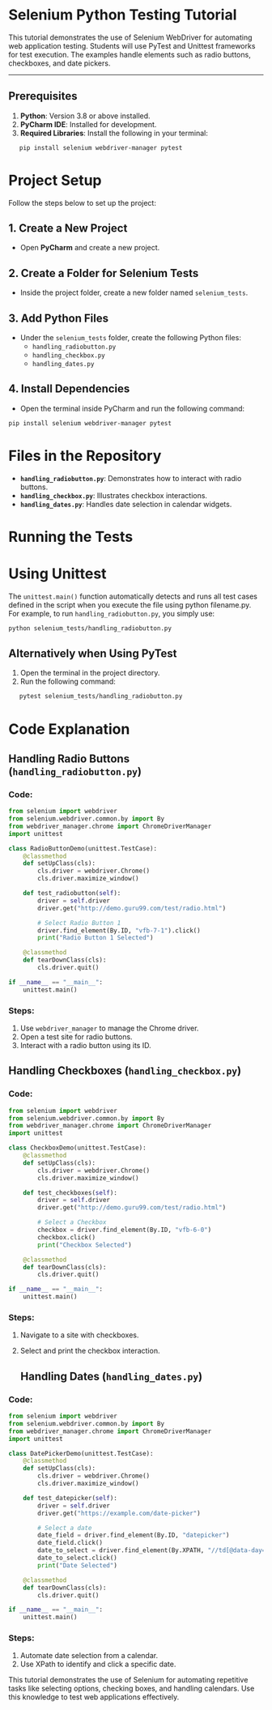 # Selenium Python Testing Tutorial

This tutorial demonstrates the use of Selenium WebDriver for automating web application testing. Students will use PyTest and Unittest frameworks for test execution. The examples handle elements such as radio buttons, checkboxes, and date pickers.

---

## Prerequisites

1. **Python**: Version 3.8 or above installed.
2. **PyCharm IDE**: Installed for development.
3. **Required Libraries**: Install the following in your terminal:
```bash
   pip install selenium webdriver-manager pytest
```
# Project Setup

Follow the steps below to set up the project:

## 1. Create a New Project
- Open **PyCharm** and create a new project.

## 2. Create a Folder for Selenium Tests
- Inside the project folder, create a new folder named `selenium_tests`.

## 3. Add Python Files
- Under the `selenium_tests` folder, create the following Python files:
  - `handling_radiobutton.py`
  - `handling_checkbox.py`
  - `handling_dates.py`

## 4. Install Dependencies
- Open the terminal inside PyCharm and run the following command:

```bash
pip install selenium webdriver-manager pytest
```

# Files in the Repository

- **`handling_radiobutton.py`**: Demonstrates how to interact with radio buttons.
- **`handling_checkbox.py`**: Illustrates checkbox interactions.
- **`handling_dates.py`**: Handles date selection in calendar widgets.

# Running the Tests

# Using Unittest
The `unittest.main()` function automatically detects and runs all test cases defined in the script when you execute the file using python filename.py.
For example, to run `handling_radiobutton.py`, you simply use:

```bash
python selenium_tests/handling_radiobutton.py
```
## Alternatively when Using PyTest
1. Open the terminal in the project directory.
2. Run the following command:
```bash
   pytest selenium_tests/handling_radiobutton.py
```

# Code Explanation

## Handling Radio Buttons (`handling_radiobutton.py`)

### Code:

```python
from selenium import webdriver
from selenium.webdriver.common.by import By
from webdriver_manager.chrome import ChromeDriverManager
import unittest

class RadioButtonDemo(unittest.TestCase):
    @classmethod
    def setUpClass(cls):
        cls.driver = webdriver.Chrome()
        cls.driver.maximize_window()

    def test_radiobutton(self):
        driver = self.driver
        driver.get("http://demo.guru99.com/test/radio.html")

        # Select Radio Button 1
        driver.find_element(By.ID, "vfb-7-1").click()
        print("Radio Button 1 Selected")

    @classmethod
    def tearDownClass(cls):
        cls.driver.quit()

if __name__ == "__main__":
    unittest.main()
```
### Steps:

1. Use `webdriver_manager` to manage the Chrome driver.
2. Open a test site for radio buttons.
3. Interact with a radio button using its ID.

## Handling Checkboxes (`handling_checkbox.py`)

### Code:

```python
from selenium import webdriver
from selenium.webdriver.common.by import By
from webdriver_manager.chrome import ChromeDriverManager
import unittest

class CheckboxDemo(unittest.TestCase):
    @classmethod
    def setUpClass(cls):
        cls.driver = webdriver.Chrome()
        cls.driver.maximize_window()

    def test_checkboxes(self):
        driver = self.driver
        driver.get("http://demo.guru99.com/test/radio.html")

        # Select a Checkbox
        checkbox = driver.find_element(By.ID, "vfb-6-0")
        checkbox.click()
        print("Checkbox Selected")

    @classmethod
    def tearDownClass(cls):
        cls.driver.quit()

if __name__ == "__main__":
    unittest.main()
```
### Steps:
1. Navigate to a site with checkboxes.
2. Select and print the checkbox interaction.

   ## Handling Dates (`handling_dates.py`)

### Code:

```python
from selenium import webdriver
from selenium.webdriver.common.by import By
from webdriver_manager.chrome import ChromeDriverManager
import unittest

class DatePickerDemo(unittest.TestCase):
    @classmethod
    def setUpClass(cls):
        cls.driver = webdriver.Chrome()
        cls.driver.maximize_window()

    def test_datepicker(self):
        driver = self.driver
        driver.get("https://example.com/date-picker")

        # Select a date
        date_field = driver.find_element(By.ID, "datepicker")
        date_field.click()
        date_to_select = driver.find_element(By.XPATH, "//td[@data-day='15']")
        date_to_select.click()
        print("Date Selected")

    @classmethod
    def tearDownClass(cls):
        cls.driver.quit()

if __name__ == "__main__":
    unittest.main()
```
### Steps:

1. Automate date selection from a calendar.
2. Use XPath to identify and click a specific date.

This tutorial demonstrates the use of Selenium for automating repetitive tasks like selecting options, checking boxes, and handling calendars. Use this knowledge to test web applications effectively.

